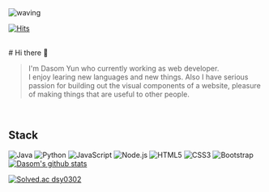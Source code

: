 
<img src="https://camo.githubusercontent.com/0c391b5545096b63cac7def5d0f2eb5c4c43260323d456c2689cc841d2bbdf09/68747470733a2f2f63617073756c652d72656e6465722e76657263656c2e6170702f6170693f747970653d776176696e67266865696768743d32303026746578743d576176696e672126666f6e74416c69676e3d383026666f6e74416c69676e593d343026636f6c6f723d6772616469656e74" alt="waving" data-canonical-src="https://capsule-render.vercel.app/api?type=ddd&amp;height=200&amp;text=Waving!&amp;fontAlign=80&amp;fontAlignY=40&amp;color=gradient" style="max-width: 100%;">

[![Hits](https://hits.seeyoufarm.com/api/count/incr/badge.svg?url=https%3A%2F%2Fgithub.com%2Fgjbae1212%2Fhit-counter)](https://hits.seeyoufarm.com) 


<br/>
# Hi there 👋

> I'm Dasom Yun who currently working as web developer. <br/>I enjoy learing new languages and new things. Also I have serious passion for building out the visual components of a website, pleasure of making things that are useful to other people.
<br/>

## Stack

<div style="float:left">
    <img alt="Java" src ="https://img.shields.io/badge/Java-007396.svg?&style=for-the-badge&logo=Java&logoColor=white" />
    <img alt="Python" src ="https://img.shields.io/badge/Python-3776AB.svg?&style=for-the-badge&logo=Python&logoColor=white"/>
    <img alt="JavaScript" src ="https://img.shields.io/badge/JavaScript-F7DF1E.svg?&style=for-the-badge&logo=JavaScript&logoColor=white"/>
    <img alt="Node.js" src ="https://img.shields.io/badge/Node.js-339933.svg?&style=for-the-badge&logo=Node.js&logoColor=white"/>
    <img alt="HTML5" src ="https://img.shields.io/badge/HTML5-E34F26.svg?&style=for-the-badge&logo=HTML5&logoColor=white"/>
    <img alt="CSS3" src ="https://img.shields.io/badge/CSS3-1572B6.svg?&style=for-the-badge&logo=CSS3&logoColor=white"/>
    <img alt="Bootstrap" src ="https://img.shields.io/badge/Bootstrap-7952B3.svg?&style=for-the-badge&logo=Bootstrap&logoColor=white"/>
</div>

[![Dasom's github stats](https://github-readme-stats.vercel.app/api/top-langs/?username=datoybi&show_icons=true&hide_border=true&title_color=004386&icon_color=004386&layout=compact)](https://github.com/datoybi)

[![Solved.ac
dsy0302](http://mazassumnida.wtf/api/v2/generate_badge?boj={dsy0302})](https://solved.ac/{dsy0302})

